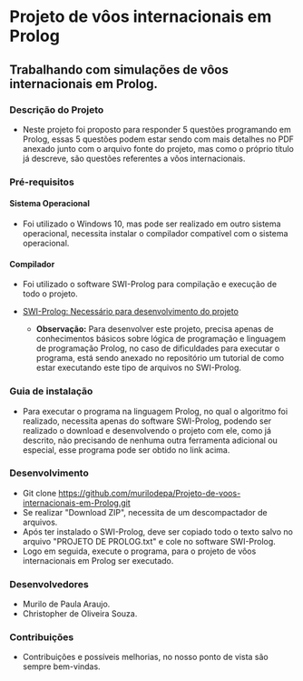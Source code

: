 # Projeto de vôos internacionais em Prolog

## Trabalhando com simulações de vôos internacionais em Prolog. 

### Descrição do Projeto
   * Neste projeto foi proposto para responder 5 questões programando em Prolog, essas 5 questões podem estar sendo com mais detalhes no PDF anexado junto com o arquivo fonte do projeto, mas como o próprio título já descreve, são questões referentes a vôos internacionais.

 ### Pré-requisitos

#### Sistema Operacional
* Foi utilizado o Windows 10, mas pode ser realizado em outro sistema operacional, necessita instalar o compilador compatível com o sistema operacional.

 #### Compilador
* Foi utilizado o software SWI-Prolog para compilação e execução de todo o projeto.
* <a> [SWI-Prolog: Necessário para desenvolvimento do projeto](https://www.swi-prolog.org/Download.html)

   * **Observação:** Para desenvolver este projeto, precisa apenas de conhecimentos básicos sobre lógica de programação e linguagem de programação Prolog, no caso de dificuldades para executar o programa, está sendo anexado no repositório um tutorial de como estar executando este tipo de arquivos no SWI-Prolog.

### Guia de instalação
* Para executar o programa na linguagem Prolog, no qual o algoritmo foi realizado, necessita apenas do software SWI-Prolog, podendo ser realizado o download e desenvolvendo o projeto com ele, como já descrito, não precisando de nenhuma outra ferramenta adicional ou especial, esse programa pode ser obtido no link acima.

### Desenvolvimento
* Git clone https://github.com/murilodepa/Projeto-de-voos-internacionais-em-Prolog.git
* Se realizar "Download ZIP", necessita de um descompactador de arquivos.
* Após ter instalado o SWI-Prolog, deve ser copiado todo o texto salvo no arquivo "PROJETO DE PROLOG.txt" e cole no software SWI-Prolog.
* Logo em seguida, execute o programa, para o projeto de vôos internacionais em Prolog ser executado.

### Desenvolvedores
* Murilo de Paula Araujo.
* Christopher de Oliveira Souza.

### Contribuições
* Contribuições e possíveis melhorias, no nosso ponto de vista são sempre bem-vindas.
